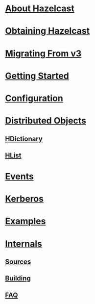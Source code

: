 # [About Hazelcast](about.md)
# [Obtaining Hazelcast](obtaining.md)
# [Migrating From v3](migratingFrom3.md)
# [Getting Started](gettingStarted.md)
# [Configuration](configuration.md)
# [Distributed Objects](distributedObjects.md)
## [HDictionary](hdictionary.md)
## [HList](hlist.md)
# [Events](events.md)
# [Kerberos](kerberos.md)
# [Examples](examples.md)
# [Internals](internals.md)
## [Sources](sources.md)
## [Building](building.md)
## [FAQ](internals-faq.md)